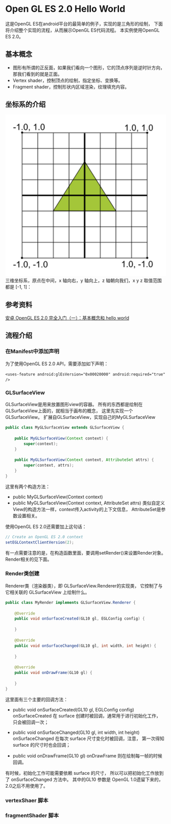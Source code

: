 # Open GL ES 2.0 Hello World
这是OpenGL ES在android平台的最简单的例子，实现的是三角形的绘制，
下面将介绍整个实现的流程，从而展示OpenGL ES代码流程。
本实例使用OpenGL ES 2.0。

## 基本概念
* 图形有所谓的正反面，如果我们看向一个图形，它的顶点序列是逆时针方向，
那我们看到的就是正面。
* Vertex shader，控制顶点的绘制，指定坐标、变换等。
* Fragment shader，控制形状内区域渲染，纹理填充内容。

## 坐标系的介绍
![](https://github.com/wangjiangchuan/pictures/blob/master/1.png?raw=true)
三维坐标系，原点在中间，x 轴向右，y 轴向上，z 轴朝向我们，x y z 取值范围都是 [-1, 1]：

## 参考资料
[安卓 OpenGL ES 2.0 完全入门（一）：基本概念和 hello world](http://blog.piasy.com/2016/06/07/Open-gl-es-android-2-part-1/)

## 流程介绍
### 在Manifest中添加声明
为了使用OpenGL ES 2.0 API，需要添加如下声明： 

`<uses-feature android:glEsVersion="0x00020000" android:required="true" />`

### GLSurfaceView
GLSurfaceView是用来放置图形view的容器。
所有的东西都是绘制在GLSurfaceView上面的，就相当于画布的概念，
这里先实现一个GLSurfaceView。
扩展自GLSurfaceView，实现自己的MyGLSurfaceView

``` java
public class MyGLSurfaceView extends GLSurfaceView {
    
    public MyGLSurfaceView(Context context) {
        super(context);
    }

    public MyGLSurfaceView(Context context, AttributeSet attrs) {
        super(context, attrs);
    }
}
```
这里有两个构造方法：
*  public MyGLSurfaceView(Context context)
*  public MyGLSurfaceView(Context context, AttributeSet attrs)
类似自定义View的构造方法一样，context传入activity的上下文信息，
AttributeSet是参数设置相关。

使用OpenGL ES 2.0还需要加上这句话：
``` java
// Create an OpenGL ES 2.0 context
setEGLContextClientVersion(2);
```
有一点需要注意的是，在构造函数里面，要调用setRender()来设置Render对象。
Render相关的见下面。

### Render类创建
Renderer类（渲染器类），即 GLSurfaceView.Renderer的实现类，
它控制了与它相关联的 GLSurfaceView 上绘制什么。
``` java
public class MyRender implements GLSurfaceView.Renderer {

    @Override
    public void onSurfaceCreated(GL10 gl, EGLConfig config) {

    }

    @Override
    public void onSurfaceChanged(GL10 gl, int width, int height) {

    }

    @Override
    public void onDrawFrame(GL10 gl) {

    }
}
```
这里面有三个主要的回调方法：
* public void onSurfaceCreated(GL10 gl, EGLConfig config)
onSurfaceCreated 在 surface 创建时被回调，通常用于进行初始化工作，
只会被回调一次；

* public void onSurfaceChanged(GL10 gl, int width, int height)
onSurfaceChanged 在每次 surface 尺寸变化时被回调，注意，
第一次得知 surface 的尺寸时也会回调；

* public void onDrawFrame(GL10 gl)
onDrawFrame 则在绘制每一帧的时候回调。

有时候，初始化工作可能需要依赖 surface 的尺寸，
所以可以把初始化工作放到了 onSurfaceChanged 方法中。
其中的GL10 参数是 OpenGL 1.0遗留下来的，2.0之后不用使用了。
### vertexShaer 脚本

### fragmentShader 脚本



